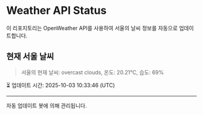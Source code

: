 
# Weather API Status

이 리포지토리는 OpenWeather API를 사용하여 서울의 날씨 정보를 자동으로 업데이트합니다.

## 현재 서울 날씨
> 서울의 현재 날씨: overcast clouds, 온도: 20.21°C, 습도: 69%

⏳ 업데이트 시간: 2025-10-03 10:33:46 (UTC)

---
자동 업데이트 봇에 의해 관리됩니다.
